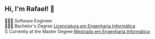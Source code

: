 ## Hi, I'm Rafael! 👋

🧑🏽‍💻 Software Engineer<br/>
🧑🏽‍🎓 Bachelor's Degree [Licenciatura em Engenharia Informática](https://web.di.uminho.pt/sitedi/enginf/)<br/>
🔃 Currently at the Master Degree [Mestrado em Engenharia Informática](https://web.di.uminho.pt/sitedi/meinf/)<br/>
